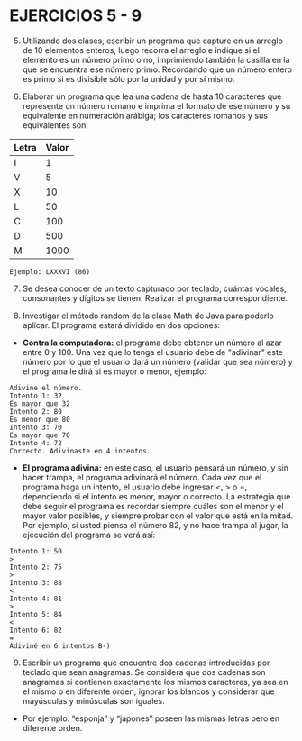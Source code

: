 # **EJERCICIOS 5 - 9**
5. Utilizando dos clases, escribir un programa que capture en un arreglo de 10 elementos enteros, luego recorra el arreglo e indique si el elemento es un número primo o no, imprimiendo también la casilla en la que se encuentra ese número primo. Recordando que un número entero es primo si es divisible sólo por la unidad y por sí mismo.

6. Elaborar un programa que lea una cadena de hasta 10 caracteres que represente un número romano e imprima el formato de ese número y su equivalente en numeración arábiga; los caracteres romanos y sus equivalentes son:

| Letra | Valor |
| - | - |
|I|1|
|V|5|
|X|10|
|L|50|
|C|100|
|D|500|
|M|1000|

``Ejemplo: LXXXVI (86)``

7. Se desea conocer de un texto capturado por teclado, cuántas vocales, consonantes y dígitos se tienen. Realizar el programa correspondiente.

8. Investigar el método random de la clase Math de Java para poderlo aplicar. El programa estará dividido en dos opciones: 
- **Contra la computadora:** el programa debe obtener un número al azar entre 0 y 100. Una vez que lo tenga el usuario debe de "adivinar" este número por lo que el usuario dará un número (validar que sea número) y el programa le dirá si es mayor o menor, ejemplo:
```
Adivine el número.
Intento 1: 32
Es mayor que 32
Intento 2: 80
Es menor que 80
Intento 3: 70
Es mayor que 70
Intento 4: 72
Correcto. Adivinaste en 4 intentos.
```

- **El programa adivina:** en este caso, el usuario pensará un número, y sin hacer trampa, el programa adivinará el número. Cada vez que el programa haga un intento, el usuario debe ingresar <, > o =, dependiendo si el intento es menor, mayor o correcto. La estrategia que debe seguir el programa es recordar siempre cuáles son el menor y el mayor valor posibles, y siempre probar con el valor que está en la mitad. Por ejemplo, si usted piensa el número 82, y no hace trampa al jugar, la ejecución del programa se verá así:
```
Intento 1: 50
>
Intento 2: 75
>
Intento 3: 88
<
Intento 4: 81
>
Intento 5: 84
<
Intento 6: 82
=
Adiviné en 6 intentos B-)
```

9. Escribir un programa que encuentre dos cadenas introducidas por teclado que sean anagramas. Se considera que dos cadenas son anagramas si contienen exactamente los mismos caracteres, ya sea en el mismo o en diferente orden; ignorar los blancos y considerar que mayúsculas y minúsculas son iguales.

 - Por ejemplo: “esponja” y “japones” poseen las mismas letras pero en diferente orden. 
